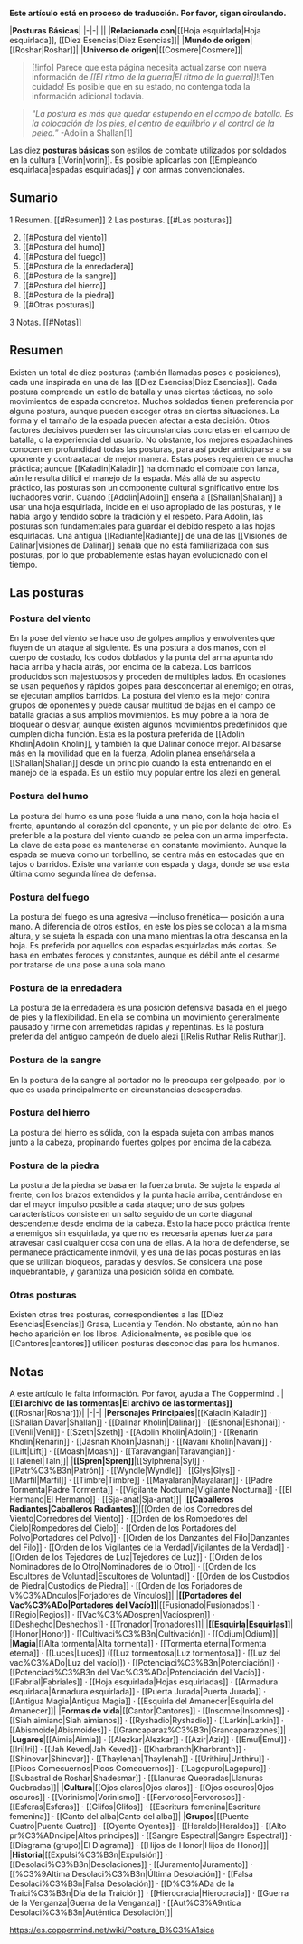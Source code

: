**Este artículo está en proceso de traducción. Por favor, sigan circulando.**


|**Posturas Básicas**|
|-|-|
||
|**Relacionado con**|[[Hoja esquirlada\|Hoja esquirlada]], [[Diez Esencias\|Diez Esencias]]|
|**Mundo de origen**|[[Roshar\|Roshar]]|
|**Universo de origen**|[[Cosmere\|Cosmere]]|

> [!info] Parece que esta página necesita actualizarse con nueva información de *[[El ritmo de la guerra\|El ritmo de la guerra]]*!¡Ten cuidado! Es posible que en su estado, no contenga toda la información adicional todavía.

>“*La postura es más que quedar estupendo en el campo de batalla. Es la colocación de los pies, el centro de equilibrio y el control de la pelea.*”
\-Adolin a Shallan[1]


Las diez **posturas básicas** son estilos de combate utilizados por soldados en la cultura [[Vorin\|vorin]]. Es posible aplicarlas con [[Empleando esquirlada\|espadas esquirladas]] y con armas convencionales.

## Sumario

1 Resumen. [[#Resumen]] 
2 Las posturas. [[#Las posturas]] 

2. [[#Postura del viento]] 
2. [[#Postura del humo]] 
2. [[#Postura del fuego]] 
2. [[#Postura de la enredadera]] 
2. [[#Postura de la sangre]] 
2. [[#Postura del hierro]] 
2. [[#Postura de la piedra]] 
2. [[#Otras posturas]] 


3 Notas. [[#Notas]] 


## Resumen
Existen un total de diez posturas (también llamadas poses o posiciones), cada una inspirada en una de las [[Diez Esencias\|Diez Esencias]]. Cada postura comprende un estilo de batalla y unas ciertas tácticas, no solo movimientos de espada concretos.
Muchos soldados tienen preferencia por alguna postura, aunque pueden escoger otras en ciertas situaciones. La forma y el tamaño de la espada pueden afectar a esta decisión. Otros factores decisivos pueden ser las circunstancias concretas en el campo de batalla, o la experiencia del usuario. No obstante, los mejores espadachines conocen en profundidad todas las posturas, para así poder anticiparse a su oponente y contraatacar de mejor manera. Estas poses requieren de mucha práctica; aunque [[Kaladin\|Kaladin]] ha dominado el combate con lanza, aún le resulta difícil el manejo de la espada.
Más allá de su aspecto práctico, las posturas son un componente cultural significativo entre los luchadores vorin. Cuando [[Adolin\|Adolin]] enseña a [[Shallan\|Shallan]] a usar una hoja esquirlada, incide en el uso apropiado de las posturas, y le habla largo y tendido sobre la tradición y el respeto. Para Adolin, las posturas son fundamentales para guardar el debido respeto a las hojas esquirladas.
Una antigua [[Radiante\|Radiante]] de una de las [[Visiones de Dalinar\|visiones de Dalinar]] señala que no está familiarizada con sus posturas, por lo que probablemente estas hayan evolucionado con el tiempo.

## Las posturas
### Postura del viento
En la pose del viento se hace uso de golpes amplios y envolventes que fluyen de un ataque al siguiente. Es una postura a dos manos, con el cuerpo de costado, los codos doblados y la punta del arma apuntando hacia arriba y hacia atrás, por encima de la cabeza. Los barridos producidos son majestuosos y proceden de múltiples lados. En ocasiones se usan pequeños y rápidos golpes para desconcertar al enemigo; en otras, se ejecutan amplios barridos. La postura del viento es la mejor contra grupos de oponentes y puede causar multitud de bajas en el campo de batalla gracias a sus amplios movimientos. Es muy pobre a la hora de bloquear o desviar, aunque existen algunos movimientos predefinidos que cumplen dicha función. Esta es la postura preferida de [[Adolin Kholin\|Adolin Kholin]], y también la que Dalinar conoce mejor. Al basarse más en la movilidad que en la fuerza, Adolin planea enseñársela a [[Shallan\|Shallan]] desde un principio cuando la está entrenando en el manejo de la espada. Es un estilo muy popular entre los alezi en general.

### Postura del humo
La postura del humo es una pose fluida a una mano, con la hoja hacia el frente, apuntando al corazón del oponente, y un pie por delante del otro. Es preferible a la postura del viento cuando se pelea con un arma imperfecta. La clave de esta pose es mantenerse en constante movimiento. Aunque la espada se mueva como un torbellino, se centra más en estocadas que en tajos o barridos. Existe una variante con espada y daga, donde se usa esta última como segunda línea de defensa.

### Postura del fuego
La postura del fuego es una agresiva —incluso frenética— posición a una mano. A diferencia de otros estilos, en este los pies se colocan a la misma altura, y se sujeta la espada con una mano mientras la otra descansa en la hoja. Es preferida por aquellos con espadas esquirladas más cortas. Se basa en embates feroces y constantes, aunque es débil ante el desarme por tratarse de una pose a una sola mano.

### Postura de la enredadera
La postura de la enredadera es una posición defensiva basada en el juego de pies y la flexibilidad. En ella se combina un movimiento generalmente pausado y firme con arremetidas rápidas y repentinas. Es la postura preferida del antiguo campeón de duelo alezi [[Relis Ruthar\|Relis Ruthar]].

### Postura de la sangre
En la postura de la sangre al portador no le preocupa ser golpeado, por lo que es usada principalmente en circunstancias desesperadas.

### Postura del hierro
La postura del hierro es sólida, con la espada sujeta con ambas manos junto a la cabeza, propinando fuertes golpes por encima de la cabeza.

### Postura de la piedra
La postura de la piedra se basa en la fuerza bruta. Se sujeta la espada al frente, con los brazos extendidos y la punta hacia arriba, centrándose en dar el mayor impulso posible a cada ataque; uno de sus golpes característicos consiste en un salto seguido de un corte diagonal descendente desde encima de la cabeza. Esto la hace poco práctica frente a enemigos sin esquirlada, ya que no es necesaria apenas fuerza para atravesar casi cualquier cosa con una de ellas. A la hora de defenderse, se permanece prácticamente inmóvil, y es una de las pocas posturas en las que se utilizan bloqueos, paradas y desvíos. Se considera una pose inquebrantable, y garantiza una posición sólida en combate.

### Otras posturas
Existen otras tres posturas, correspondientes a las [[Diez Esencias\|Esencias]] Grasa, Lucentia y Tendón. No obstante, aún no han hecho aparición en los libros. Adicionalmente, es posible que los [[Cantores\|cantores]] utilicen posturas desconocidas para los humanos.

## Notas

A este artículo le falta información. Por favor, ayuda a The Coppermind .
|**[[El archivo de las tormentas\|El archivo de las tormentas]] (**[[Roshar\|Roshar]]**)**|
|-|-|
|**Personajes Principales**|[[Kaladin\|Kaladin]] · [[Shallan Davar\|Shallan]] · [[Dalinar Kholin\|Dalinar]] · [[Eshonai\|Eshonai]] · [[Venli\|Venli]] · [[Szeth\|Szeth]] · [[Adolin Kholin\|Adolin]] · [[Renarin Kholin\|Renarin]] · [[Jasnah Kholin\|Jasnah]] · [[Navani Kholin\|Navani]] · [[Lift\|Lift]] · [[Moash\|Moash]] · [[Taravangian\|Taravangian]] · [[Talenel\|Taln]]|
|**[[Spren\|Spren]]**|[[Sylphrena\|Syl]] · [[Patr%C3%B3n\|Patrón]] · [[Wyndle\|Wyndle]] · [[Glys\|Glys]] · [[Marfil\|Marfil]] · [[Timbre\|Timbre]] · [[Mayalaran\|Mayalaran]] · [[Padre Tormenta\|Padre Tormenta]] · [[Vigilante Nocturna\|Vigilante Nocturna]] · [[El Hermano\|El Hermano]] · [[Sja-anat\|Sja-anat]]|
|**[[Caballeros Radiantes\|Caballeros Radiantes]]**|[[Orden de los Corredores del Viento\|Corredores del Viento]] · [[Orden de los Rompedores del Cielo\|Rompedores del Cielo]] · [[Orden de los Portadores del Polvo\|Portadores del Polvo]] · [[Orden de los Danzantes del Filo\|Danzantes del Filo]] · [[Orden de los Vigilantes de la Verdad\|Vigilantes de la Verdad]] · [[Orden de los Tejedores de Luz\|Tejedores de Luz]] · [[Orden de los Nominadores de lo Otro\|Nominadores de lo Otro]] · [[Orden de los Escultores de Voluntad\|Escultores de Voluntad]] · [[Orden de los Custodios de Piedra\|Custodios de Piedra]] · [[Orden de los Forjadores de V%C3%ADnculos\|Forjadores de Vínculos]]|
|**[[Portadores del Vac%C3%ADo\|Portadores del Vacío]]**|[[Fusionado\|Fusionados]] · [[Regio\|Regios]] · [[Vac%C3%ADospren\|Vacíospren]] · [[Deshecho\|Deshechos]] · [[Tronador\|Tronadores]]|
|**[[Esquirla\|Esquirlas]]**|[[Honor\|Honor]] · [[Cultivaci%C3%B3n\|Cultivación]] · [[Odium\|Odium]]|
|**Magia**|[[Alta tormenta\|Alta tormenta]] · [[Tormenta eterna\|Tormenta eterna]] · [[Luces\|Luces]] ([[Luz tormentosa\|Luz tormentosa]] · [[Luz del vac%C3%ADo\|Luz del vacío]]) · [[Potenciaci%C3%B3n\|Potenciación]] · [[Potenciaci%C3%B3n del Vac%C3%ADo\|Potenciación del Vacío]] · [[Fabrial\|Fabriales]] · [[Hoja esquirlada\|Hojas esquirladas]] · [[Armadura esquirlada\|Armadura esquirlada]] · [[Puerta Jurada\|Puerta Jurada]] · [[Antigua Magia\|Antigua Magia]] · [[Esquirla del Amanecer\|Esquirla del Amanecer]]|
|**Formas de vida**|[[Cantor\|Cantores]] · [[Insomne\|Insomnes]] · [[Siah aimiano\|Siah aimianos]] · [[Ryshadio\|Ryshadio]] · [[Larkin\|Larkin]] · [[Abismoide\|Abismoides]] · [[Grancaparaz%C3%B3n\|Grancaparazones]]|
|**Lugares**|[[Aimia\|Aimia]] · [[Alezkar\|Alezkar]] · [[Azir\|Azir]] · [[Emul\|Emul]] · [[Iri\|Iri]] · [[Jah Keved\|Jah Keved]] · [[Kharbranth\|Kharbranth]] · [[Shinovar\|Shinovar]] · [[Thaylenah\|Thaylenah]] · [[Urithiru\|Urithiru]] · [[Picos Comecuernos\|Picos Comecuernos]] · [[Lagopuro\|Lagopuro]] · [[Subastral de Roshar\|Shadesmar]] · [[Llanuras Quebradas\|Llanuras Quebradas]]|
|**Cultura**|[[Ojos claros\|Ojos claros]] · [[Ojos oscuros\|Ojos oscuros]] · [[Vorinismo\|Vorinismo]] · [[Fervoroso\|Fervorosos]] · [[Esferas\|Esferas]] · [[Glifos\|Glifos]] · [[Escritura femenina\|Escritura femenina]] · [[Canto del alba\|Canto del alba]]|
|**Grupos**|[[Puente Cuatro\|Puente Cuatro]] · [[Oyente\|Oyentes]] · [[Heraldo\|Heraldos]] · [[Alto pr%C3%ADncipe\|Altos príncipes]] · [[Sangre Espectral\|Sangre Espectral]] · [[Diagrama (grupo)\|El Diagrama]] · [[Hijos de Honor\|Hijos de Honor]]|
|**Historia**|[[Expulsi%C3%B3n\|Expulsión]] · [[Desolaci%C3%B3n\|Desolaciones]] · [[Juramento\|Juramento]] · [[%C3%9Altima Desolaci%C3%B3n\|Última Desolación]] · [[Falsa Desolaci%C3%B3n\|Falsa Desolación]] · [[D%C3%ADa de la Traici%C3%B3n\|Día de la Traición]] · [[Hierocracia\|Hierocracia]] · [[Guerra de la Venganza\|Guerra de la Venganza]] · [[Aut%C3%A9ntica Desolaci%C3%B3n\|Auténtica Desolación]]|



https://es.coppermind.net/wiki/Postura_B%C3%A1sica
